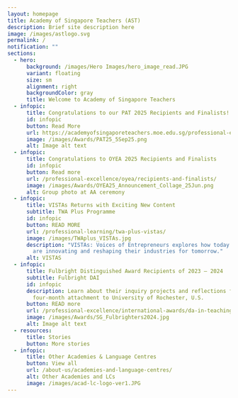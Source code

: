 ```yaml
---
layout: homepage
title: Academy of Singapore Teachers (AST)
description: Brief site description here
image: /images/astlogo.svg
permalink: /
notification: ""
sections:
  - hero:
      background: /images/Hero Images/hero_image_read.JPG
      variant: floating
      size: sm
      alignment: right
      backgroundColor: gray
      title: Welcome to Academy of Singapore Teachers
  - infopic:
      title: Congratulations to our PAT 2025 Recipients and Finalists!
      id: infopic
      button: Read More
      url: https://academyofsingaporeteachers.moe.edu.sg/professional-excellence/presidents-award-for-teachers/recipients-and-finalists/
      image: /images/Awards/PAT25_5Sep25.png
      alt: Image alt text
  - infopic:
      title: Congratulations to OYEA 2025 Recipients and Finalists
      id: infopic
      button: Read more
      url: /professional-excellence/oyea/recipients-and-finalists/
      image: /images/Awards/OYEA25_Announcement_Collage_25Jun.png
      alt: Group photo at AA ceremony
  - infopic:
      title: VISTAs Returns with Exciting New Content
      subtitle: TWA Plus Programme
      id: infopic
      button: READ MORE
      url: /professional-learning/twa-plus-vistas/
      image: /images/TWAplus_VISTAs.jpg
      description: "VISTAs: Voices of Entrepreneurs explores how today’s entrepreneurs
        are innovating and reshaping their industries for tomorrow."
      alt: VISTAS
  - infopic:
      title: Fulbright Distinguished Award Recipients of 2023 – 2024
      subtitle: Fulbright DAI
      id: infopic
      description: Learn about their inquiry projects and reflections from their
        four-month attachment to University of Rochester, U.S.
      button: READ more
      url: /professional-excellence/international-awards/da-in-teaching-program/
      image: /images/Awards/SG_Fulbrighters2024.jpg
      alt: Image alt text
  - resources:
      title: Stories
      button: More stories
  - infopic:
      title: Other Academies & Language Centres
      button: View all
      url: /about-us/academies-and-language-centres/
      alt: Other Academies and LCs
      image: /images/acad-lc-logo-ver1.JPG
---
```

